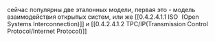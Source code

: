 сейчас популярны две эталонных модели, первая это - модель взаимодействия открытых систем, или же [[0.4.2.4.1.1 ISO  (Open Systems Interconnection)]] и [[0.4.2.4.1.2 TPC/IP(Transmission Control Protocol/Internet Protocol)]]